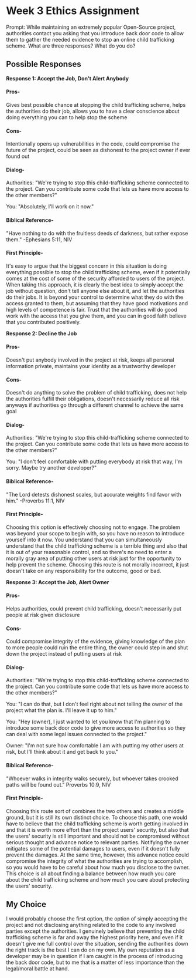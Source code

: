 # Week 3 Ethics Assignment

Prompt: While maintaining an extremely popular Open-Source project, authorities contact you asking that you introduce back door code to allow them to gather the needed evidence to stop an online child trafficking scheme. What are three responses? What do you do?

## Possible Responses

<b>Response 1: Accept the Job, Don't Alert Anybody</b>

#### Pros- 
Gives best possible chance at stopping the child trafficking scheme, helps the authorities do their job, allows you to have a clear conscience about doing everything you can to help stop the scheme

#### Cons- 
Intentionally opens up vulnerabilities in the code, could compromise the future of the project, could be seen as dishonest to the project owner if ever found out

#### Dialog- 
Authorities: "We're trying to stop this child-trafficking scheme connected to the project. Can you contribute some code that lets us have more access to the other members?"

You: "Absolutely, I'll work on it now."

#### Biblical Reference- 
"Have nothing to do with the fruitless deeds of darkness, but rather expose them." -Ephesians 5:11, NIV

#### First Principle- 
It's easy to argue that the biggest concern in this situation is doing everything possible to stop the child trafficking scheme, even if it potentially comes at the cost of some of the security afforded to users of the project. When taking this approach, it is clearly the best idea to simply accept the job without question, don't tell anyone else about it, and let the authorities do their jobs. It is beyond your control to determine what they do with the access granted to them, but assuming that they have good motivations and high levels of competence is fair. Trust that the authorities will do good work with the access that you give them, and you can in good faith believe that you contributed positively.

<b>Response 2: Decline the Job</b>

#### Pros- 
Doesn't put anybody involved in the project at risk, keeps all personal information private, maintains your identity as a trustworthy developer

#### Cons- 
Doesn't do anything to solve the problem of child trafficking, does not help the authorities fulfill their obligations, doesn't necessarily reduce all risk anyways if authorities go through a different channel to achieve the same goal

#### Dialog-
Authorities: "We're trying to stop this child-trafficking scheme connected to the project. Can you contribute some code that lets us have more access to the other members?"

You: "I don't feel comfortable with putting everybody at risk that way, I'm sorry. Maybe try another developer?"

#### Biblical Reference- 
"The Lord detests dishonest scales, but accurate weights find favor with him." -Proverbs 11:1, NIV

#### First Principle- 
Choosing this option is effectively choosing not to engage. The problem was beyond your scope to begin with, so you have no reason to introduce yourself into it now. You understand that you can simultaneously understand that the child trafficking scheme is a terrible thing and also that it is out of your reasonable control, and so there's no need to enter a morally gray area of putting other users at risk just for the opportunity to help prevent the scheme. Choosing this route is not morally incorrect, it just doesn't take on any responsibility for the outcome, good or bad.

<b>Response 3: Accept the Job, Alert Owner</b>

#### Pros- 
Helps authorities, could prevent child trafficking, doesn't necessarily put people at risk given disclosure

#### Cons-
Could compromise integrity of the evidence, giving knowledge of the plan to more people could ruin the entire thing, the owner could step in and shut down the project instead of putting users at risk

#### Dialog-
Authorities: "We're trying to stop this child-trafficking scheme connected to the project. Can you contribute some code that lets us have more access to the other members?"

You: "I can do that, but I don't feel right about not telling the owner of the project what the plan is. I'll leave it up to him."

You: "Hey (owner), I just wanted to let you know that I'm planning to introduce some back door code to give more access to authorities so they can deal with some legal issues connected to the project."

Owner: "I'm not sure how comfortable I am with putting my other users at risk, but I'll think about it and get back to you."

#### Biblical Reference- 
"Whoever walks in integrity walks securely, but whoever takes crooked paths will be found out." Proverbs 10:9, NIV

#### First Principle- 
Choosing this route sort of combines the two others and creates a middle ground, but it is still its own distinct choice. To choose this path, one would have to believe that the child trafficking scheme is worth getting involved in and that it is worth more effort than the project users' security, but also that the users' security is still important and should not be compromised without serious thought and advance notice to relevant parties. Notifying the owner mitigates some of the potential damages to users, even if it doesn't fully prevent the damages. At the same time, however, this advance notice could compromise the integrity of what the authorities are trying to accomplish, so you would have to be careful about how much you disclose to the owner. This choice is all about finding a balance between how much you care about the child trafficking scheme and how much you care about protecting the users' security.

## My Choice
I would probably choose the first option, the option of simply accepting the project and not disclosing anything related to the code to any involved parties except the authorities. I genuinely believe that preventing the child trafficking scheme is far and away the highest priority here, and even if it doesn't give me full control over the situation, sending the authorities down the right track is the best I can do on my own. My own reputation as a developer may be in question if I am caught in the process of introducing the back door code, but to me that is a matter of less importance than the legal/moral battle at hand. 